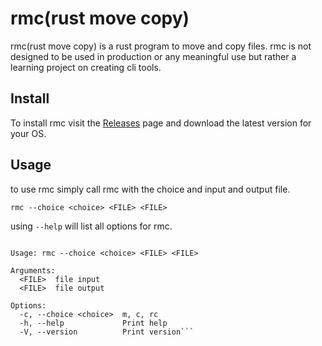 # rmc(rust move copy)

rmc(rust move copy) is a rust program to move and copy files. rmc is not designed to be used in production or any meaningful use but rather a learning project on creating cli tools.

## Install

To install rmc visit the [Releases](https://github.com/toddmcintire/rmc/releases) page and download the latest version for your OS.

## Usage

to use rmc simply call rmc with the choice and input and output file.

```rmc --choice <choice> <FILE> <FILE>```

using ```--help``` will list all options for rmc.

```command line program to move and copy files

Usage: rmc --choice <choice> <FILE> <FILE>

Arguments:
  <FILE>  file input
  <FILE>  file output

Options:
  -c, --choice <choice>  m, c, rc
  -h, --help             Print help
  -V, --version          Print version```
  